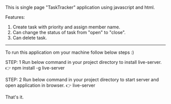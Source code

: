 This is single page "TaskTracker" application using javascript and html.

Features:

  1. Create task with priority and assign member name.
  2. Can change the status of task from "open" to "close".
  3. Can delete task.
  
-------------------------------------------------------------------------------------------------------------------------------

To run this application om your machine follow below steps :)

STEP: 1
  Run below command in your project directory to install live-server. 
    👉 npm install -g live-server
    
STEP: 2
  Run below command in your project directory to start server and open application in browser.
    👉 live-server

That's it.
